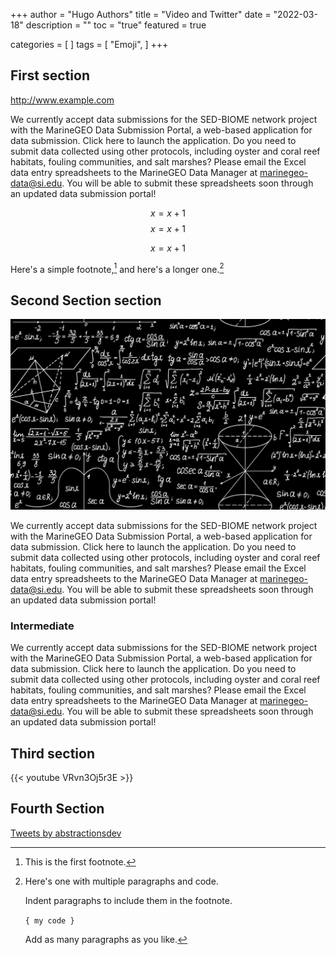 +++
author = "Hugo Authors"
title = "Video and Twitter"
date = "2022-03-18"
description = ""
toc = "true"
featured = true



categories = [
]
tags = [
    "Emoji",
]
+++

## First section

http://www.example.com

We currently accept data submissions for the SED-BIOME network project with the MarineGEO Data Submission Portal, a web-based application for data submission. Click here to launch the application. Do you need to submit data collected using other protocols, including oyster and coral reef habitats, fouling communities, and salt marshes? Please email the Excel data entry spreadsheets to the MarineGEO Data Manager at marinegeo-data@si.edu. You will be able to submit these spreadsheets soon through an updated data submission portal!

$$x = x+1$$
$$x = x+1$$

$$x = x+1$$

Here's a simple footnote,[^1] and here's a longer one.[^bignote]

[^1]: This is the first footnote.

[^bignote]: Here's one with multiple paragraphs and code.

    Indent paragraphs to include them in the footnote.

    `{ my code }`

    Add as many paragraphs as you like.

## Second Section section
![MarineGEO circle logo](equuations-black.jpg "MarineGEO logo")

We currently accept data submissions for the SED-BIOME network project with the MarineGEO Data Submission Portal, a web-based application for data submission. Click here to launch the application. Do you need to submit data collected using other protocols, including oyster and coral reef habitats, fouling communities, and salt marshes? Please email the Excel data entry spreadsheets to the MarineGEO Data Manager at marinegeo-data@si.edu. You will be able to submit these spreadsheets soon through an updated data submission portal!

### Intermediate
We currently accept data submissions for the SED-BIOME network project with the MarineGEO Data Submission Portal, a web-based application for data submission. Click here to launch the application. Do you need to submit data collected using other protocols, including oyster and coral reef habitats, fouling communities, and salt marshes? Please email the Excel data entry spreadsheets to the MarineGEO Data Manager at marinegeo-data@si.edu. You will be able to submit these spreadsheets soon through an updated data submission portal!

## Third section
{{< youtube VRvn3Oj5r3E >}}

## Fourth Section
<a class="twitter-timeline" data-theme="dark" href="https://twitter.com/abstractionsdev?ref_src=twsrc%5Etfw">Tweets by abstractionsdev</a> <script async src="https://platform.twitter.com/widgets.js" charset="utf-8"></script>
